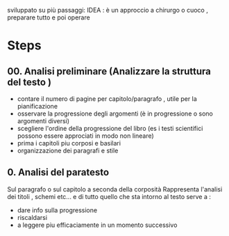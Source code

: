 
sviluppato su più passaggi:
IDEA : è un approccio a chirurgo o cuoco , preparare tutto e poi operare

# Steps
## 00.  Analisi preliminare (Analizzare la struttura del testo )
   - contare il numero di pagine per capitolo/paragrafo , utile per la pianificazione
   - osservare la progressione degli argomenti (è in progressione o sono argomenti diversi)
   - scegliere l'ordine della progressione del libro (es i testi scientifici possono essere approciati in modo non lineare)
   - prima i capitoli piu corposi e basilari
   - organizzazione dei paragrafi e stile
## 0. Analisi del paratesto
Sul paragrafo o sul capitolo a seconda della corposità 
Rappresenta l'analisi dei titoli , schemi etc... e di tutto quello che sta intorno al testo
serve a : 
- dare info sulla progressione 
- riscaldarsi
- a leggere piu efficaciamente in un momento successivo 


   

